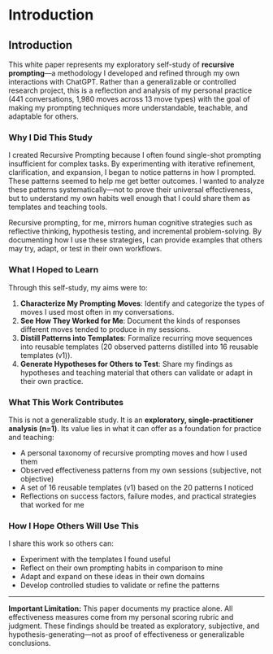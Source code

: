 # Introduction

## Introduction

This white paper represents my exploratory self-study of **recursive prompting**—a methodology I developed and refined through my own interactions with ChatGPT. Rather than a generalizable or controlled research project, this is a reflection and analysis of my personal practice (441 conversations, 1,980 moves across 13 move types) with the goal of making my prompting techniques more understandable, teachable, and adaptable for others.

### Why I Did This Study

I created Recursive Prompting because I often found single-shot prompting insufficient for complex tasks. By experimenting with iterative refinement, clarification, and expansion, I began to notice patterns in how I prompted. These patterns seemed to help me get better outcomes. I wanted to analyze these patterns systematically—not to prove their universal effectiveness, but to understand my own habits well enough that I could share them as templates and teaching tools.

Recursive prompting, for me, mirrors human cognitive strategies such as reflective thinking, hypothesis testing, and incremental problem-solving. By documenting how I use these strategies, I can provide examples that others may try, adapt, or test in their own workflows.

### What I Hoped to Learn

Through this self-study, my aims were to:

1. **Characterize My Prompting Moves**: Identify and categorize the types of moves I used most often in my conversations.
2. **See How They Worked for Me**: Document the kinds of responses different moves tended to produce in my sessions.
3. **Distill Patterns into Templates**: Formalize recurring move sequences into reusable templates (20 observed patterns distilled into 16 reusable templates (v1)).
4. **Generate Hypotheses for Others to Test**: Share my findings as hypotheses and teaching material that others can validate or adapt in their own practice.

### What This Work Contributes

This is not a generalizable study. It is an **exploratory, single-practitioner analysis (n=1)**. Its value lies in what it can offer as a foundation for practice and teaching:

- A personal taxonomy of recursive prompting moves and how I used them
- Observed effectiveness patterns from my own sessions (subjective, not objective)
- A set of 16 reusable templates (v1) based on the 20 patterns I noticed
- Reflections on success factors, failure modes, and practical strategies that worked for me

### How I Hope Others Will Use This

I share this work so others can:

- Experiment with the templates I found useful
- Reflect on their own prompting habits in comparison to mine
- Adapt and expand on these ideas in their own domains
- Develop controlled studies to validate or refine the patterns

---

**Important Limitation:** This paper documents my practice alone. All effectiveness measures come from my personal scoring rubric and judgment. These findings should be treated as exploratory, subjective, and hypothesis-generating—not as proof of effectiveness or generalizable conclusions.
